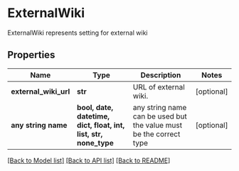 # ExternalWiki

ExternalWiki represents setting for external wiki

## Properties
Name | Type | Description | Notes
------------ | ------------- | ------------- | -------------
**external_wiki_url** | **str** | URL of external wiki. | [optional] 
**any string name** | **bool, date, datetime, dict, float, int, list, str, none_type** | any string name can be used but the value must be the correct type | [optional]

[[Back to Model list]](../README.md#documentation-for-models) [[Back to API list]](../README.md#documentation-for-api-endpoints) [[Back to README]](../README.md)



